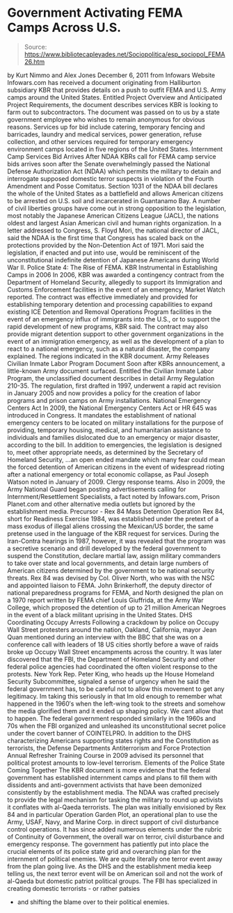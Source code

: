 # Government Activating FEMA Camps Across U.S.

> Source: https://www.bibliotecapleyades.net/Sociopolitica/esp_sociopol_FEMA26.htm

by Kurt Nimmo and Alex Jones
December 6, 2011
from
Infowars Website
Infowars.com has received a document originating
from Halliburton subsidiary KBR that provides details on a push to outfit
FEMA and U.S. Army camps around the United States.
Entitled Project
Overview and Anticipated Project Requirements, the document
describes services KBR is looking to farm out to subcontractors. The
document was passed on to us by a state government employee who wishes to
remain anonymous for obvious reasons.
Services up for bid include catering, temporary
fencing and barricades, laundry and medical services, power generation,
refuse collection, and other services required for temporary emergency
environment camps located in five regions of the United States.
Internment Camp
Services Bid Arrives After NDAA
KBRs call for FEMA camp service bids arrives soon after the Senate
overwhelmingly passed the National Defense Authorization Act (NDAA) which
permits the military to detain and interrogate supposed domestic terror
suspects in violation of the Fourth Amendment and Posse Comitatus.
Section 1031 of the NDAA bill declares the whole of the United States as a
battlefield and allows American citizens to be arrested on U.S. soil and
incarcerated in Guantanamo Bay.
A number of civil liberties groups have come out in strong opposition to the
legislation, most notably the Japanese American Citizens League (JACL), the
nations oldest and largest Asian American civil and human rights
organization.
In a letter addressed to Congress, S. Floyd Mori, the national director of JACL, said the NDAA is the first time that Congress has scaled back on the
protections provided by the Non-Detention Act of 1971.
Mori said the
legislation, if enacted and put into use, would be reminiscent of the
unconstitutional indefinite detention of Japanese Americans during World War
II.
Police State 4: The Rise of
FEMA.
KBR Instrumental in
Establishing Camps in 2006
In 2006, KBR was awarded a contingency contract from the Department of
Homeland Security, allegedly to support its Immigration and Customs
Enforcement facilities in the event of an emergency, Market Watch reported.
The contract was effective immediately and provided for establishing
temporary detention and processing capabilities to expand existing ICE
Detention and Removal Operations Program facilities in the event of an
emergency influx of immigrants into the U.S., or to support the rapid
development of new programs, KBR said.
The contract may also provide migrant
detention support to other government organizations in the event of an
immigration emergency, as well as the development of a plan to react to a
national emergency, such as a natural disaster, the company explained.
The regions indicated in the KBR document.
Army Releases Civilian Inmate Labor Program Document
Soon after KBRs announcement, a little-known Army document surfaced.
Entitled the Civilian Inmate Labor Program, the unclassified document
describes in detail Army Regulation 210-35.
The regulation, first drafted in
1997, underwent a rapid act revision in January 2005 and now provides a
policy for the creation of labor programs and prison camps on Army
installations.
National Emergency Centers Act
In 2009, the National Emergency Centers Act or HR 645 was introduced in
Congress.
It mandates the establishment of national emergency centers to
be located on military installations for the purpose of providing,
temporary
housing, medical, and humanitarian assistance to individuals and families
dislocated due to an emergency or major disaster, according to the bill.
In addition to emergencies, the legislation is designed to,
meet other
appropriate needs, as determined by the Secretary of Homeland Security,
...an
open ended mandate which many fear could mean the forced detention of
American citizens in the event of widespread rioting after a national
emergency or total economic collapse, as Paul Joseph Watson noted in January
of 2009.
Clergy response teams.
Also in 2009, the Army National Guard began posting advertisements calling
for Internment/Resettlement Specialists, a fact noted by Infowars.com,
Prison Planet.com and other alternative media outlets but ignored by the
establishment media.
Precursor - Rex 84 Mass Detention Operation
Rex 84, short for Readiness Exercise 1984, was established under the pretext
of a mass exodus of illegal aliens crossing the Mexican/US border, the
same pretense used in the language of the KBR request for services.
During the Iran-Contra hearings in 1987, however, it was revealed that the
program was a secretive scenario and drill developed by the federal
government to suspend the Constitution, declare martial law, assign military
commanders to take over state and local governments, and detain large
numbers of American citizens determined by the government to be national
security threats.
Rex 84 was devised by Col. Oliver North, who was with the NSC and appointed
liaison to FEMA.
John Brinkerhoff, the deputy director of national
preparedness programs for FEMA, and North designed the plan on a 1970
report written by FEMA chief Louis Giuffrida, at the Army War College, which
proposed the detention of up to 21 million American Negroes in the event
of a black militant uprising in the United States.
DHS Coordinating Occupy Arrests
Following a crackdown by police on Occupy Wall Street protesters around the
nation, Oakland, California, mayor
Jean Quan mentioned during an interview
with the BBC that she was on a conference call with leaders of 18 US cities
shortly before a wave of raids broke up Occupy Wall Street encampments
across the country.
It was later discovered that the FBI, the Department of
Homeland Security and other federal police agencies
had coordinated the
often violent response to the protests.
New York Rep.
Peter King, who heads up the House Homeland Security
Subcommittee, signaled a sense of urgency when he said the federal
government has,
to be careful not to allow this movement to get any
legitimacy. Im taking this seriously in that Im old enough to remember
what happened in the 1960′s when the left-wing took to the streets and
somehow the media glorified them and it ended up shaping policy. We cant
allow that to happen.
The federal government responded similarly in the 1960s and 70s when the FBI
organized and unleashed its unconstitutional secret police under the covert
banner of COINTELPRO.
In addition to the DHS characterizing Americans supporting states rights
and the Constitution as terrorists, the Defense Departments Antiterrorism
and Force Protection Annual Refresher Training Course in 2009 advised its
personnel that
political protest amounts to low-level terrorism.
Elements of the Police State Coming Together
The KBR document is more evidence that the federal government has
established internment camps and plans to fill them with dissidents and
anti-government activists that have been demonized consistently by the
establishment media.
The NDAA was crafted precisely to provide the legal mechanism for tasking
the military to round up activists it conflates with al-Qaeda terrorists.
The plan was initially envisioned by
Rex 84 and in particular
Operation
Garden Plot, an operational plan to use the Army, USAF, Navy, and Marine
Corp. in direct support of civil disturbance control operations.
It has
since added numerous elements under the rubric of Continuity of Government,
the overall war on terror, civil disturbance and emergency response.
The government has patiently put into place the crucial elements of its
police state grid and overarching plan for the internment of political
enemies.
We are quite literally one terror event away from the plan going live. As
the DHS and the establishment media keep telling us, the next terror event
will be on American soil and not the work of al-Qaeda but domestic patriot
political groups.
The FBI has specialized in creating domestic terrorists - or rather patsies
- and shifting the blame over to their political enemies.
